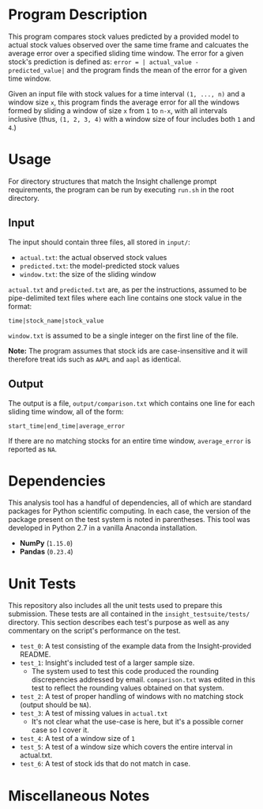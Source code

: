 # Program Description

This program compares stock values predicted by a provided model to actual stock values observed over the same time frame and calcuates the average error over a specified sliding time window. The error for a given stock's prediction is defined as: `error = | actual_value - predicted_value|` and the program finds the mean of the error for a given time window.

Given an input file with stock values for a time interval `(1, ..., n)` and a window size `x`, this program finds the average error for all the windows formed by sliding a window of size `x` from `1` to `n-x`, with all intervals inclusive (thus, `(1, 2, 3, 4)` with a window size of four includes both `1` and `4`.)

# Usage

For directory structures that match the Insight challenge prompt requirements, the program can be run by executing `run.sh` in the root directory.

## Input

The input should contain three files, all stored in `input/`:

* `actual.txt`: the actual observed stock values
* `predicted.txt`: the model-predicted stock values
* `window.txt`: the size of the sliding window

`actual.txt` and `predicted.txt` are, as per the instructions, assumed to be pipe-delimited text files where each line contains one stock value in the format:

```
time|stock_name|stock_value
```

`window.txt` is assumed to be a single integer on the first line of the file.

**Note:** The program assumes that stock ids are case-insensitive and it will therefore treat ids such as `AAPL` and `aapl` as identical.

## Output

The output is a file, `output/comparison.txt` which contains one line for each sliding time window, all of the form:

```
start_time|end_time|average_error
```

If there are no matching stocks for an entire time window, `average_error` is reported as `NA`.

# Dependencies

This analysis tool has a handful of dependencies, all of which are standard packages for Python scientific computing. In each case, the version of the package present on the test system is noted in parentheses. This tool was developed in Python 2.7 in a vanilla Anaconda installation.

* **NumPy** (`1.15.0`)
* **Pandas** (`0.23.4`)

# Unit Tests

This repository also includes all the unit tests used to prepare this submission. These tests are all contained in the `insight_testsuite/tests/` directory. This section describes each test's purpose as well as any commentary on the script's performance on the test.

* `test_0`: A test consisting of the example data from the Insight-provided README.
* `test_1`: Insight's included test of a larger sample size.
    * The system used to test this code produced the rounding discrepencies addressed by email. `comparison.txt` was edited in this test to reflect the rounding values obtained on that system.
* `test_2`: A test of proper handling of windows with no matching stock (output should be `NA`).
* `test_3`: A test of missing values in `actual.txt`
    * It's not clear what the use-case is here, but it's a possible corner case so I cover it.
* `test_4`: A test of a window size of `1`
* `test_5`: A test of a window size which covers the entire interval in actual.txt.
* `test_6`: A test of stock ids that do not match in case.


# Miscellaneous Notes